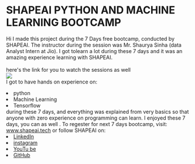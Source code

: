 # SHAPEAI PYTHON AND MACHINE LEARNING BOOTCAMP
Hi I made this project during the 7 Days free bootcamp, conducted by SHAPEAI. The instructor during the session was Mr. Shaurya Sinha (data Analyst Intern at Jio). I got tolearn a lot during these 7 days and it was an amazing experience learning with SHAPEAI. 
<br><br> here's the link for you to watch the sessions as well <br> 
<a href ="https : //www . youtube. com /playlist?list=PL7zl8TDRnbu LNEA_59W7wWgCWE8LEOD6h">  <img src="https://github.com/ShapeAI/ANALYTICS /blob/main//YOUTUBE%20 THUMBNAIL -5. Png"> </a>
<br> I got to have hands on experience on: 
<li> python
<li>Machine Learning
<li> Tensorflow
<br>during these 7 days, and everything was explained from very basics so that 
anyone with zero experience on programming can learn.
I enjoyed these 7 days, you can as well . To regester for next 7 days bootcamp, visit:
<a href="https://www.shapeai.tech"> www.shapeai.tech</a>
or follow SHAPEAI on:
<li><a href=
"https://www.linkedin.com/company/shapeai">LinkedIn</a>
<li><a href=
"https://www.instagram.com/shape.ai/?hl=en">instagram</a>
<li><a
href=
"https://www.youtube.com/channel/UCTUvDLTW9meuDXWcbmISPdA">YouTu
be</a>
<li><a href=
"https://github.com/shapeai">GitHub</a>

